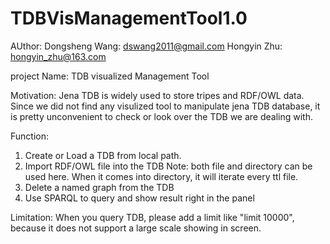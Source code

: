 # TDBVisManagementTool1.0

AUthor:
Dongsheng Wang: dswang2011@gmail.com
Hongyin Zhu:  hongyin_zhu@163.com

project Name:
TDB visualized Management Tool

Motivation:
Jena TDB is widely used to store tripes and RDF/OWL data. 
Since we did not find any visulized tool to manipulate jena TDB database, it is pretty unconvenient to check or look over the TDB we are dealing with. 

Function:
1. Create or Load a TDB from local path.
2. Import RDF/OWL file into the TDB
  Note: both file and directory can be used here. When it comes into directory, it will iterate every ttl file.
3. Delete a named graph from the TDB
4. Use SPARQL to query and show result right in the panel

Limitation:
When you query TDB, please add a limit like "limit 10000", because it does not support a large scale showing in screen.
